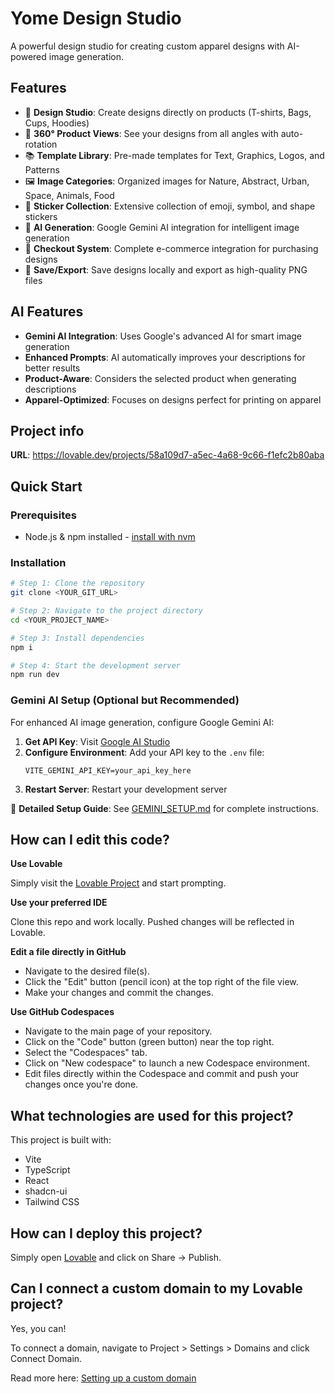 # Yome Design Studio

A powerful design studio for creating custom apparel designs with AI-powered image generation.

## Features

- 🎨 **Design Studio**: Create designs directly on products (T-shirts, Bags, Cups, Hoodies)
- 🔄 **360° Product Views**: See your designs from all angles with auto-rotation
- 📚 **Template Library**: Pre-made templates for Text, Graphics, Logos, and Patterns
- 🖼️ **Image Categories**: Organized images for Nature, Abstract, Urban, Space, Animals, Food
- 🎯 **Sticker Collection**: Extensive collection of emoji, symbol, and shape stickers
- 🤖 **AI Generation**: Google Gemini AI integration for intelligent image generation
- 🛒 **Checkout System**: Complete e-commerce integration for purchasing designs
- 💾 **Save/Export**: Save designs locally and export as high-quality PNG files

## AI Features

- **Gemini AI Integration**: Uses Google's advanced AI for smart image generation
- **Enhanced Prompts**: AI automatically improves your descriptions for better results
- **Product-Aware**: Considers the selected product when generating descriptions
- **Apparel-Optimized**: Focuses on designs perfect for printing on apparel

## Project info

**URL**: https://lovable.dev/projects/58a109d7-a5ec-4a68-9c66-f1efc2b80aba

## Quick Start

### Prerequisites

- Node.js & npm installed - [install with nvm](https://github.com/nvm-sh/nvm#installing-and-updating)

### Installation

```sh
# Step 1: Clone the repository
git clone <YOUR_GIT_URL>

# Step 2: Navigate to the project directory
cd <YOUR_PROJECT_NAME>

# Step 3: Install dependencies
npm i

# Step 4: Start the development server
npm run dev
```

### Gemini AI Setup (Optional but Recommended)

For enhanced AI image generation, configure Google Gemini AI:

1. **Get API Key**: Visit [Google AI Studio](https://makersuite.google.com/app/apikey)
2. **Configure Environment**: Add your API key to the `.env` file:
   ```
   VITE_GEMINI_API_KEY=your_api_key_here
   ```
3. **Restart Server**: Restart your development server

📖 **Detailed Setup Guide**: See [GEMINI_SETUP.md](./GEMINI_SETUP.md) for complete instructions.

## How can I edit this code?

**Use Lovable**

Simply visit the [Lovable Project](https://lovable.dev/projects/58a109d7-a5ec-4a68-9c66-f1efc2b80aba) and start prompting.

**Use your preferred IDE**

Clone this repo and work locally. Pushed changes will be reflected in Lovable.

**Edit a file directly in GitHub**

- Navigate to the desired file(s).
- Click the "Edit" button (pencil icon) at the top right of the file view.
- Make your changes and commit the changes.

**Use GitHub Codespaces**

- Navigate to the main page of your repository.
- Click on the "Code" button (green button) near the top right.
- Select the "Codespaces" tab.
- Click on "New codespace" to launch a new Codespace environment.
- Edit files directly within the Codespace and commit and push your changes once you're done.

## What technologies are used for this project?

This project is built with:

- Vite
- TypeScript
- React
- shadcn-ui
- Tailwind CSS

## How can I deploy this project?

Simply open [Lovable](https://lovable.dev/projects/58a109d7-a5ec-4a68-9c66-f1efc2b80aba) and click on Share -> Publish.

## Can I connect a custom domain to my Lovable project?

Yes, you can!

To connect a domain, navigate to Project > Settings > Domains and click Connect Domain.

Read more here: [Setting up a custom domain](https://docs.lovable.dev/features/custom-domain#custom-domain)
